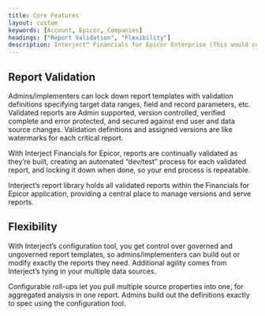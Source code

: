 ```yaml
---
title: Core Features
layout: custom
keywords: [Account, Epicor, Companies]
headings: ["Report Validation", "Flexibility"]
description: Interject™ Financials for Epicor Enterprise (This would cover topics that are specific to integration with Epicor Enterprise, and would potentially be different for each ERP) 
---
```


## Report Validation 
Admins/implementers can lock down report templates with validation definitions specifying target data ranges, field and record parameters, etc. Validated reports are Admin supported, version controlled, verified complete and error protected, and secured against end user and data source changes. Validation definitions and assigned versions are like watermarks for each critical report.

With Interject Financials for Epicor, reports are continually validated as they’re built, creating an automated “dev/test” process for each validated report, and locking it down when done, so your end process is repeatable.

Interject’s report library holds all validated reports within the Financials for Epicor application, providing a central place to manage versions and serve reports.

## Flexibility 
With Interject’s configuration tool, you get control over governed and ungoverned report templates, so admins/implementers can build out or modify exactly the reports they need. Additional agility comes from Interject’s tying in your multiple data sources.

Configurable roll-ups let you pull multiple source properties into one, for aggregated analysis in one report. Admins build out the definitions exactly to spec using the configuration tool.